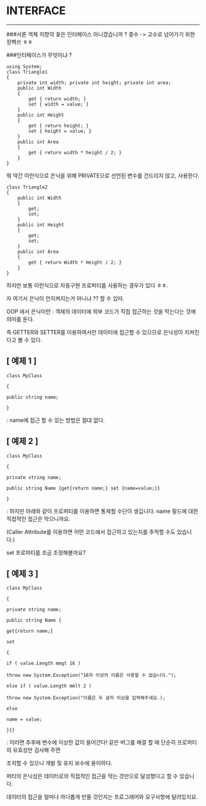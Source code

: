 # INTERFACE
---

###서론
객체 지향의 꽃은 인터페이스 아니겠습니까 ?
중수 -> 고수로 넘어가기 위한 장벽쓰 ㅎㅎ

###인터페이스가 무엇이냐 ?


~~~
using System;
class Triangle1
{
    private int width; private int height; private int area;
    public int Width
    {
        get { return width; }
        set { width = value; }
    }
    public int Height
    {
        get { return height; }
        set { height = value; }
    }
    public int Area
    {
        get { return width * height / 2; }
    }
}
~~~

뭐 약간 이런식으로 은닉을 위해 PRIVATE으로 선언된 변수를 건드리지 않고, 사용한다.
~~~
class Triangle2
{
    public int Width
    {
        get;
        set;
    }
    public int Height
    {
        get;
        set;
    }
    public int Area
    {
        get { return Width * Height / 2; }
    }
}
~~~
하지만 보통 이런식으로 자동구현 프로퍼티를 사용하는 경우가 있다 ㅎㅎ.

자 여기서 은닉이 안지켜지는거 아니냐 ?? 할 수 있따.

OOP 에서 은닉이란 : 객체의 데이터에 외부 코드가 직접 접근하는 것을 막는다는 것에 의미를 둔다.

즉 GETTER와 SETTER를 이용하여서만 데이터에 접근할 수 있으므로 은닉성이 지켜진다고 볼 수 있다.


## [ 예제 1 ] ##
~~~
class MyClass

{

public string name; 

}
~~~
: name에 접근 할 수 있는 방법은 절대 없다.


## [ 예제 2 ] ##
~~~
class MyClass

{

private string name; 

public string Name {get{return name;} set {name=value;}}

}
~~~

: 하지만 아래와 같이 프로퍼티를 이용하면 통제할 수단이 생깁니다. name 필드에 대한 직접적인 접근은 막으니까요.

(Caller Attribute를 이용하면 어떤 코드에서 접근하고 있는지를 추적할 수도 있습니다.)



set 프로퍼티를 조금 조정해볼까요?


## [ 예제 3 ] ##
~~~
class MyClass

{

private string name; 

public string Name {

get{return name;} 

set 

{

if ( value.Length mmgt 16 )

throw new System.Exception("16자 이상의 이름은 사용할 수 없습니다.");

else if ( value.Length mmlt 2 )

throw new System.Exception("이름은 두 글자 이상을 입력해주세요.);

else

name = value;

}}}
~~~

: 이러면 추후에 변수에 이상한 값이 들어간다! 같은 버그를 해결 할 때 단순히 프로퍼티의 유효성만 검사해 주면 

조치할 수 있으니 개발 및 유지 보수에 용이하다.

퍼티의 은닉성은 데이터로의 직접적인 접근을 막는 것만으로 달성했다고 할 수 있습니다. 

데이터의 접근을 얼마나 까다롭게 만들 것인지는 프로그래머와 요구사항에 달려있지요.

